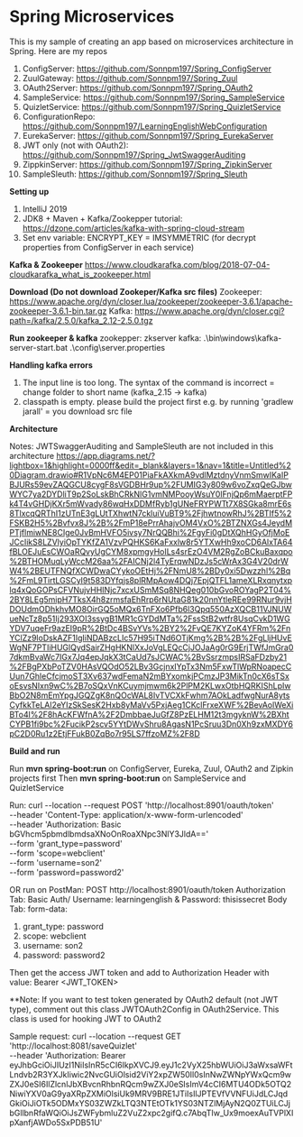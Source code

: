 # Spring Microservices 
This is my sample of creating an app based on microservices architecture in Spring. Here are my repos

1. ConfigServer: https://github.com/Sonnpm197/Spring_ConfigServer
2. ZuulGateway: https://github.com/Sonnpm197/Spring_Zuul
3. OAuth2Server: https://github.com/Sonnpm197/Spring_OAuth2
4. SampleService: https://github.com/Sonnpm197/Spring_SampleService
5. QuizletService: https://github.com/Sonnpm197/Spring_QuizletService
6. ConfigurationRepo: https://github.com/Sonnpm197/LearningEnglishWebConfiguration
7. EurekaServer: https://github.com/Sonnpm197/Spring_EurekaServer
8. JWT only (not with OAuth2): https://github.com/Sonnpm197/Spring_JwtSwaggerAuditing
9. ZippkinServer: https://github.com/Sonnpm197/Spring_ZipkinServer
10. SampleSleuth: https://github.com/Sonnpm197/Spring_Sleuth

**Setting up**
1. IntelliJ 2019
2. JDK8 + Maven + Kafka/Zookepper tutorial: https://dzone.com/articles/kafka-with-spring-cloud-stream
3. Set env variable: ENCRYPT_KEY = IMSYMMETRIC (for decrypt properties from ConfigServer in each service)

**Kafka & Zookeeper**
https://www.cloudkarafka.com/blog/2018-07-04-cloudkarafka_what_is_zookeeper.html

**Download (Do not download Zookeper/Kafka src files)**
Zookeeper: https://www.apache.org/dyn/closer.lua/zookeeper/zookeeper-3.6.1/apache-zookeeper-3.6.1-bin.tar.gz
Kafka: https://www.apache.org/dyn/closer.cgi?path=/kafka/2.5.0/kafka_2.12-2.5.0.tgz

**Run zookeeper & kafka**
zookepper: zkserver
kafka: .\bin\windows\kafka-server-start.bat .\config\server.properties

**Handling kafka errors**
1. The input line is too long. The syntax of the command is incorrect = change folder to short name (kafka_2.15 -> kafka)
2. classpath is empty. please build the project first e.g. by running 'gradlew jarall' = you download src file

**Architecture**

Notes: JWTSwaggerAuditing and SampleSleuth are not included in this architecture
https://app.diagrams.net/?lightbox=1&highlight=0000ff&edit=_blank&layers=1&nav=1&title=Untitled%20Diagram.drawio#R1VpNc6M4EP01PiaFkAXkmA9vdlMztdnyVnmSmwIKaIPBJURs59evZAQGCU8cygF8sVGDBHr9up%2FUMIG3y809w6voZxqQeGJbwWYC7ya2DYDliT9p2SoLskBhCRkNlG1vmNMPooyWsuY0IFnjQp6mMaerptFPk4T4vGHDjKXr5mWvady86wqHxDDMfRyb1gUNeFRYPWTt7X8SGka8mrE6s8TlxcqQRThI1zUTnE3gLUtTXhwtN7ckluiVuBT9%2FjhwtnowRhJ%2BTIf5%2FSKB2H5%2Bvfvx8J%2B%2FmP18ePrrAhajvOM4VxO%2BTZNXGs4JeydMPTjflmiwNE8CIge0JvBmHVFO5ivsy7NrQQBhi%2FgyFi0gDtXQhHGyOfjMoEJCcIikS8LZVlyiOpTYKfZA1VzvPQHKS6KaFxxlw8r5YTXwHh9xoCD6AlxTA64fBLOEJuEsCWOaRQvyUgCYM8xpmgyHoILs4srEzO4VM2RgZoBCkuBaxqpo%2BTHOMuqLyWccM26aa%2FAICNj2l4TyErqwNDzJs5cWrAx3G4V20drWW4%2BEUTFNQfXCWDwaCYykoOEtHj%2FNmU8%2BDy0xi5Dwzzhl%2Bq%2FmL9TirtLGSCyI9t583DYfqjs8plRMpAow4DQj7EpjQTFL1ameXLRxqnytxplq4xQoGOPsCFVNujvHHINjc7xcxUSmMSq8NHQeg010bGvoROYagP2T04%2BY8LEg5mipH7TksX4h8zrmsfaEhRrp6rNUtaG81k20nnYtleREe99RNur9vjHDOUdmODhkhvMO8OirGQ5oMQx6TnFXo6Pfb6l3Qpq550AzXQCB11VJNUWueNcTz8p51Ij293XOI3ssygB1MR1cGYDdMTa%2FssStB2wtfr8UsqCvkD1WGYDV7uqeFr9azEI9pR%2BtDc4BSvYVs%2BY2%2FvQE7KYZoK4YFRm%2FnYClZz9loDskAZF1IgIiNDABzcLIc57H95iTNd6OTjKmg%2B%2B%2FgLljHUvEWgNF7PTIiHUGlQydSairZHgHKNlXxJoVgLEQcCjJOJaAg0rG9ErjTWfJmGra07dkmBvaWc7IGx7Jq4epJqkX3tCaUd7sJCWAC%2BvSsrzmpsIRSaFDzby21%2FBgPXbPoTZV0HAsVQOdO52LBv3GcjnxIYpTx3Nm5FxwTlWpRNoapecCUun7GhleCfcjmoST3Xv637wdFemaN2mBYxomkjPCmzJP3MikTn0cX6sTSxoEsvsNIxn9wC%2B7oSQxVnKCuymjmwm6k2PlPM2KLwxOtbHQRKIShLpIwBbO2N8mEmYpgJGQZgK8nQOcWAL8IvTVCXkFwhm7AOkLadfwgNurA8ytsCyfkkTeLAl2eYIzSkSesK2Hxb8yMaVv5PxjAeg1CKclFrxeXWF%2BevAolWeXiBTo4l%2F8hAcKFWfnA%2F2DmbbaeJuGfZ8PzELHM12t3mgyknW%2BXhtCYPB1fi9bc%2FucikP2scv5YYtDWvShru8AgasN1PcSruu3Dn0Xh9zxMXDY6pC2D0Ru1z2EtjFFukB0ZqBo7r95LS7ffzoMZ%2F8D

**Build and run**

Run **mvn spring-boot:run** on ConfigServer, Eureka, Zuul, OAuth2 and Zipkin projects first
Then **mvn spring-boot:run** on SampleService and QuizletService

Run: curl --location --request POST 'http://localhost:8901/oauth/token' \
--header 'Content-Type: application/x-www-form-urlencoded' \
--header 'Authorization: Basic bGVhcm5pbmdlbmdsaXNoOnRoaXNpc3NlY3JldA==' \
--form 'grant_type=password' \
--form 'scope=webclient' \
--form 'username=son2' \
--form 'password=password2'

OR run on PostMan:
POST http://localhost:8901/oauth/token
Authorization Tab: Basic Auth/ Username: learningenglish & Password: thisissecret
Body Tab: form-data:
1. grant_type: password
2. scope: webclient
3. username: son2
4. password: password2

Then get the access JWT token and add to Authorization Header with value: Bearer <JWT_TOKEN> 

**Note: If you want to test token generated by OAuth2 default (not JWT type), comment out this class JWTOAuth2Config in OAuth2Service. This class is used for hooking JWT to OAuth2

Sample request: curl --location --request GET 'http://localhost:8081/saveQuizlet' \
--header 'Authorization: Bearer eyJhbGciOiJIUzI1NiIsInR5cCI6IkpXVCJ9.eyJ1c2VyX25hbWUiOiJ3aWxsaWFtLndvb2R3YXJkIiwic2NvcGUiOlsid2ViY2xpZW50Il0sInNwZWNpYWxQcm9wZXJ0eSI6IlZlcnlJbXBvcnRhbnRQcm9wZXJ0eSIsImV4cCI6MTU4ODk5OTQ2NiwiYXV0aG9yaXRpZXMiOlsiUk9MRV9BRE1JTiIsIlJPTEVfVVNFUiJdLCJqdGkiOiJiOTk5ODMxYS03ZWZkLTQ3NTEtOTk1YS03NTZlMjAyN2Q0ZTUiLCJjbGllbnRfaWQiOiJsZWFybmluZ2VuZ2xpc2gifQ.c7AbqTIw_Ux9moexAuTVPlXIpXanfjAWDo5SxPDB51U'



